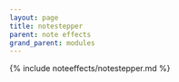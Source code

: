 ```yaml
---
layout: page
title: notestepper
parent: note effects
grand_parent: modules
---
```


{% include noteeffects/notestepper.md %}
